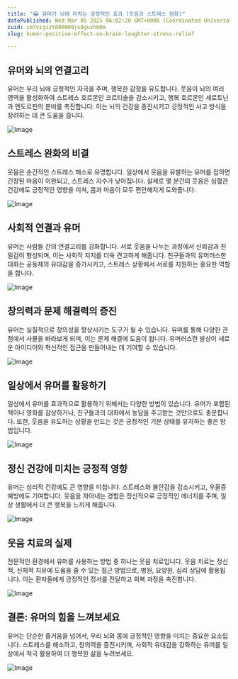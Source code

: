 ```yaml
---
title: "😂 유머가 뇌에 미치는 긍정적인 효과 (웃음과 스트레스 완화)"
datePublished: Wed Mar 05 2025 06:02:20 GMT+0000 (Coordinated Universal Time)
cuid: cm7vigi2t000009js0guxh60m
slug: humor-positive-effect-on-brain-laughter-stress-relief

---
```


## 유머와 뇌의 연결고리

유머는 우리 뇌에 긍정적인 자극을 주며, 행복한 감정을 유도합니다. 웃음이 뇌의 여러 영역을 활성화하여 스트레스 호르몬인 코르티솔을 감소시키고, 행복 호르몬인 세로토닌과 엔도르핀의 분비를 촉진합니다. 이는 뇌의 건강을 증진시키고 긍정적인 사고 방식을 장려하는 데 큰 도움을 줍니다.

![Image](http://res.cloudinary.com/potenlab/image/upload/v1741154441/aopaicca8mivy524ubdn.png)

## 스트레스 완화의 비결

웃음은 순간적인 스트레스 해소로 유명합니다. 일상에서 웃음을 유발하는 유머를 접하면 긴장된 마음이 이완되고, 스트레스 지수가 낮아집니다. 실제로 몇 분간의 웃음은 심혈관 건강에도 긍정적인 영향을 미쳐, 몸과 마음이 모두 편안해지게 도와줍니다.

![Image](http://res.cloudinary.com/potenlab/image/upload/v1741154454/wmscivfwn4s8fyrrswqg.png)

## 사회적 연결과 유머

유머는 사람들 간의 연결고리를 강화합니다. 서로 웃음을 나누는 과정에서 신뢰감과 친밀감이 형성되며, 이는 사회적 지지를 더욱 견고하게 해줍니다. 친구들과의 유머러스한 대화는 공동체의 유대감을 증가시키고, 스트레스 상황에서 서로를 지원하는 중요한 역할을 합니다.

![Image](http://res.cloudinary.com/potenlab/image/upload/v1741154467/rviw2htgxeyvmimih0ji.png)

## 창의력과 문제 해결력의 증진

유머는 실질적으로 창의성을 향상시키는 도구가 될 수 있습니다. 유머를 통해 다양한 관점에서 사물을 바라보게 되며, 이는 문제 해결에 도움이 됩니다. 유머러스한 발상이 새로운 아이디어와 혁신적인 접근을 만들어내는 데 기여할 수 있습니다.

![Image](http://res.cloudinary.com/potenlab/image/upload/v1741154481/mmmuwhlyvihl69abun7g.png)

## 일상에서 유머를 활용하기

일상에서 유머를 효과적으로 활용하기 위해서는 다양한 방법이 있습니다. 유머가 포함된 책이나 영화를 감상하거나, 친구들과의 대화에서 농담을 주고받는 것만으로도 충분합니다. 또한, 웃음을 유도하는 상황을 만드는 것은 긍정적인 기분 상태를 유지하는 좋은 방법입니다.

![Image](http://res.cloudinary.com/potenlab/image/upload/v1741154494/mbsdvey5tx5uuzuj296u.png)

## 정신 건강에 미치는 긍정적 영향

유머는 심리적 건강에도 큰 영향을 미칩니다. 스트레스와 불안감을 감소시키고, 우울증 예방에도 기여합니다. 웃음을 자아내는 경험은 정신적으로 긍정적인 에너지를 주며, 일상 생활에서 더 큰 행복을 느끼게 해줍니다.

![Image](http://res.cloudinary.com/potenlab/image/upload/v1741154510/gtfzdjmzxtbcrgofos2p.png)

## 웃음 치료의 실제

전문적인 환경에서 유머를 사용하는 방법 중 하나는 웃음 치료입니다. 웃음 치료는 정신적, 신체적 치유에 도움을 줄 수 있는 접근 방법으로, 병원, 요양원, 심리 상담에 활용됩니다. 이는 환자들에게 긍정적인 정서를 전달하고 회복 과정을 촉진합니다.

![Image](http://res.cloudinary.com/potenlab/image/upload/v1741154523/nbaciecz9yhflmb0ee4y.png)

## 결론: 유머의 힘을 느껴보세요

유머는 단순한 즐거움을 넘어서, 우리 뇌와 몸에 긍정적인 영향을 미치는 중요한 요소입니다. 스트레스를 해소하고, 창의력을 증진시키며, 사회적 유대감을 강화하는 유머를 일상에서 적극 활용하여 더 행복한 삶을 누려보세요.

![Image](http://res.cloudinary.com/potenlab/image/upload/v1741154540/qbtffdb05hz4zes5yh4y.png)

